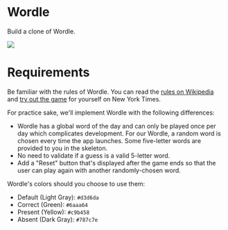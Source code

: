 # Wordle

Build a clone of Wordle.

![](https://www.greatfrontend.com/img/questions/wordle/wordle-example.png)

# Requirements
Be familiar with the rules of Wordle. You can read the [rules on Wikipedia](https://en.wikipedia.org/wiki/Wordle) and [try out the game](https://www.nytimes.com/games/wordle/index.html) for yourself on New York Times.

For practice sake, we'll implement Wordle with the following differences:
- Wordle has a global word of the day and can only be played once per day which complicates development. For our Wordle, a random word is chosen every time the app launches. Some five-letter words are provided to you in the skeleton.
- No need to validate if a guess is a valid 5-letter word.
- Add a "Reset" button that's displayed after the game ends so that the user can play again with another randomly-chosen word.

Wordle's colors should you choose to use them:
- Default (Light Gray): `#d3d6da`
- Correct (Green): `#6aaa64`
- Present (Yellow): `#c9b458`
- Absent (Dark Gray): `#787c7e`